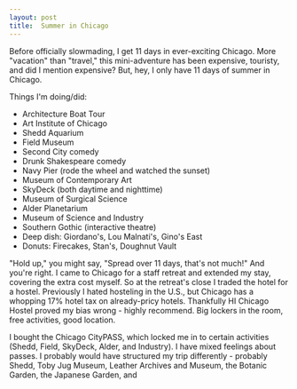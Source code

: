 ```yaml
---
layout: post
title:  Summer in Chicago
---
```


Before officially slowmading, I get 11 days in ever-exciting Chicago. More "vacation" than "travel," this mini-adventure has been expensive, touristy, and did I mention expensive? But, hey, I only have 11 days of summer in Chicago. 

Things I'm doing/did:
* Architecture Boat Tour
* Art Institute of Chicago
* Shedd Aquarium
* Field Museum
* Second City comedy
* Drunk Shakespeare comedy
* Navy Pier (rode the wheel and watched the sunset)
* Museum of Contemporary Art
* SkyDeck (both daytime and nighttime)
* Museum of Surgical Science
* Alder Planetarium
* Museum of Science and Industry
* Southern Gothic (interactive theatre)
* Deep dish: Giordano's, Lou Malnati's, Gino's East
* Donuts: Firecakes, Stan's, Doughnut Vault

"Hold up," you might say, "Spread over 11 days, that's not much!" And you're right. I came to Chicago for a staff retreat and extended my stay, covering the extra cost myself. So at the retreat's close I traded the hotel for a hostel. Previously I hated hosteling in the U.S., but Chicago has a whopping 17% hotel tax on already-pricy hotels. Thankfully HI Chicago Hostel proved my bias wrong - highly recommend. Big lockers in the room, free activities, good location.

I bought the Chicago CityPASS, which locked me in to certain activities (Shedd, Field, SkyDeck, Alder, and Industry). I have mixed feelings about passes. I probably would have structured my trip differently - probably Shedd, Toby Jug Museum, Leather Archives and Museum, the Botanic Garden, the Japanese Garden, and 
